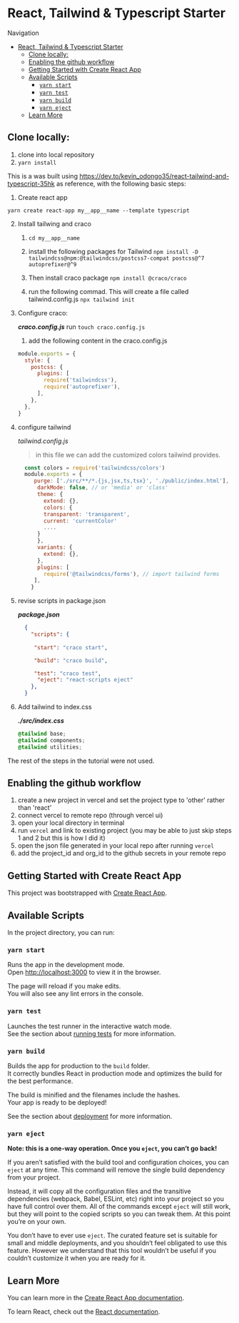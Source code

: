 # React, Tailwind & Typescript Starter


Navigation
- [React, Tailwind & Typescript Starter](#react-tailwind--typescript-starter)
  - [Clone locally:](#clone-locally)
  - [Enabling the github workflow](#enabling-the-github-workflow)
  - [Getting Started with Create React App](#getting-started-with-create-react-app)
  - [Available Scripts](#available-scripts)
    - [`yarn start`](#yarn-start)
    - [`yarn test`](#yarn-test)
    - [`yarn build`](#yarn-build)
    - [`yarn eject`](#yarn-eject)
  - [Learn More](#learn-more)

## Clone locally:
1. clone into local repository
2. `yarn install`

This is a was built using https://dev.to/kevin_odongo35/react-tailwind-and-typescript-35hk as reference, with the following basic steps:

1. Create react app
```
yarn create react-app my__app__name --template typescript
```

2. Install tailwing and craco


    1. `cd my__app__name`

    2. install the following packages for Tailwind
    `npm install -D tailwindcss@npm:@tailwindcss/postcss7-compat postcss@^7 autoprefixer@^9`

    3. Then install craco package
     `npm install @craco/craco`

    4. run the following commad. This will create a file called tailwind.config.js
    `npx tailwind init`


3. Configure craco:

    *__craco.config.js__*
     run `touch craco.config.js`

    1. add the following content in the craco.config.js
    
    ```javascript
    module.exports = {
      style: {
        postcss: {
          plugins: [
            require('tailwindcss'),
            require('autoprefixer'),
          ],
        },
      },
    }
    ```


4. configure tailwind

    *tailwind.config.js*
    
    > in this file we can add the customized colors tailwind provides.
    ```javascript
      const colors = require('tailwindcss/colors')
      module.exports = {
         purge: ['./src/**/*.{js,jsx,ts,tsx}', './public/index.html'],
          darkMode: false, // or 'media' or 'class'
          theme: {
            extend: {},
            colors: {
            transparent: 'transparent',
            current: 'currentColor'
            ....
          }
          },
          variants: {
            extend: {},
          },
          plugins: [
            require('@tailwindcss/forms'), // import tailwind forms
         ],
        }
      ```
    
5. revise scripts in package.json

      *__package.json__*
      
      ```json
        {
          "scripts": {
          
           "start": "craco start", 

           "build": "craco build", 

           "test": "craco test", 
            "eject": "react-scripts eject" 
          },
        }
      ```
6. Add tailwind to index.css

      *__./src/index.css__*
      ```css
      @tailwind base;
      @tailwind components;
      @tailwind utilities;
      ```

The rest of the steps in the tutorial were not used. 

## Enabling the github workflow 
1. create a new project in vercel and set the project type to 'other' rather than 'react'
2. connect vercel to remote repo (through vercel ui)
3. open your local directory in terminal 
4. run `vercel` and link to existing project (you may be able to just skip steps 1 and 2 but this is how I did it)
5. open the json file generated in your local repo after running `vercel`
6. add the project_id and org_id to the github secrets in your remote repo 

## Getting Started with Create React App

This project was bootstrapped with [Create React App](https://github.com/facebook/create-react-app).

## Available Scripts

In the project directory, you can run:

### `yarn start`

Runs the app in the development mode.\
Open [http://localhost:3000](http://localhost:3000) to view it in the browser.

The page will reload if you make edits.\
You will also see any lint errors in the console.

### `yarn test`

Launches the test runner in the interactive watch mode.\
See the section about [running tests](https://facebook.github.io/create-react-app/docs/running-tests) for more information.

### `yarn build`

Builds the app for production to the `build` folder.\
It correctly bundles React in production mode and optimizes the build for the best performance.

The build is minified and the filenames include the hashes.\
Your app is ready to be deployed!

See the section about [deployment](https://facebook.github.io/create-react-app/docs/deployment) for more information.

### `yarn eject`

**Note: this is a one-way operation. Once you `eject`, you can’t go back!**

If you aren’t satisfied with the build tool and configuration choices, you can `eject` at any time. This command will remove the single build dependency from your project.

Instead, it will copy all the configuration files and the transitive dependencies (webpack, Babel, ESLint, etc) right into your project so you have full control over them. All of the commands except `eject` will still work, but they will point to the copied scripts so you can tweak them. At this point you’re on your own.

You don’t have to ever use `eject`. The curated feature set is suitable for small and middle deployments, and you shouldn’t feel obligated to use this feature. However we understand that this tool wouldn’t be useful if you couldn’t customize it when you are ready for it.

## Learn More

You can learn more in the [Create React App documentation](https://facebook.github.io/create-react-app/docs/getting-started).

To learn React, check out the [React documentation](https://reactjs.org/).
